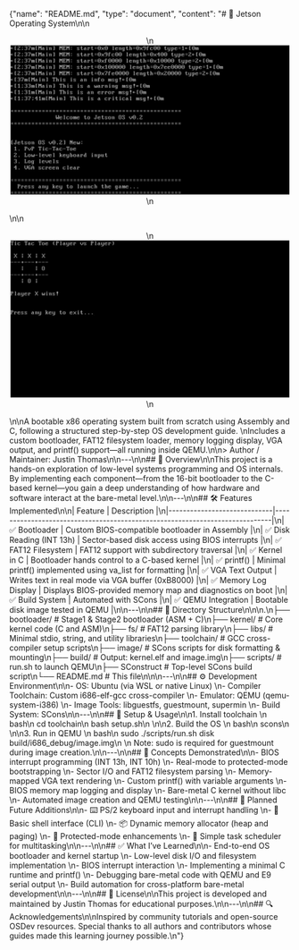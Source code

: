 {"name": "README.md", "type": "document", "content": "# 🧠 Jetson Operating System\n\n<p align="center">\n <img src="screenshot.png" alt="OS Boot Screen" width="500"/>\n</p>\n\n<p align="center">\n <img src="screenshot1.png" alt="Memory Map Log" width="500"/>\n</p>\n\nA bootable x86 operating system built from scratch using Assembly and C, following a structured step-by-step OS development guide. \nIncludes a custom bootloader, FAT12 filesystem loader, memory logging display, VGA output, and printf() support—all running inside QEMU.\n\n> Author / Maintainer: Justin Thomas\n\n---\n\n## 📌 Overview\n\nThis project is a hands-on exploration of low-level systems programming and OS internals. By implementing each component—from the 16-bit bootloader to the C-based kernel—you gain a deep understanding of how hardware and software interact at the bare-metal level.\n\n---\n\n## 🛠️ Features Implemented\n\n| Feature | Description |\n|-----------------------------|-----------------------------------------------------------------------------|\n| ✅ Bootloader | Custom BIOS-compatible bootloader in Assembly |\n| ✅ Disk Reading (INT 13h) | Sector-based disk access using BIOS interrupts |\n| ✅ FAT12 Filesystem | FAT12 support with subdirectory traversal |\n| ✅ Kernel in C | Bootloader hands control to a C-based kernel |\n| ✅ printf() | Minimal printf() implemented using va_list for formatting |\n| ✅ VGA Text Output | Writes text in real mode via VGA buffer (0xB8000) |\n| ✅ Memory Log Display | Displays BIOS-provided memory map and diagnostics on boot |\n| ✅ Build System | Automated with SCons |\n| ✅ QEMU Integration | Bootable disk image tested in QEMU |\n\n---\n\n## 📂 Directory Structure\n\n\n.\n├── bootloader/ # Stage1 & Stage2 bootloader (ASM + C)\n├── kernel/ # Core kernel code (C and ASM)\n├── fs/ # FAT12 parsing library\n├── libs/ # Minimal stdio, string, and utility libraries\n├── toolchain/ # GCC cross-compiler setup scripts\n├── image/ # SCons scripts for disk formatting & mounting\n├── build/ # Output: kernel.elf and image.img\n├── scripts/ # run.sh to launch QEMU\n├── SConstruct # Top-level SCons build script\n└── README.md # This file\n\n\n---\n\n## ⚙️ Development Environment\n\n- OS: Ubuntu (via WSL or native Linux) \n- Compiler Toolchain: Custom i686-elf-gcc cross-compiler \n- Emulator: QEMU (qemu-system-i386) \n- Image Tools: libguestfs, guestmount, supermin \n- Build System: SCons\n\n---\n\n## 🧪 Setup & Usage\n\n1. Install toolchain \n bash\n cd toolchain\n bash setup.sh\n \n\n2. Build the OS \n bash\n scons\n \n\n3. Run in QEMU \n bash\n sudo ./scripts/run.sh disk build/i686_debug/image.img\n \n Note: sudo is required for guestmount during image creation.\n\n---\n\n## 🧠 Concepts Demonstrated\n\n- BIOS interrupt programming (INT 13h, INT 10h) \n- Real-mode to protected-mode bootstrapping \n- Sector I/O and FAT12 filesystem parsing \n- Memory-mapped VGA text rendering \n- Custom printf() with variable arguments \n- BIOS memory map logging and display \n- Bare-metal C kernel without libc \n- Automated image creation and QEMU testing\n\n---\n\n## 🎯 Planned Future Additions\n\n- ⌨️ PS/2 keyboard input and interrupt handling \n- 🐚 Basic shell interface (CLI) \n- 📦 Dynamic memory allocator (heap and paging) \n- 🧱 Protected-mode enhancements \n- 🔁 Simple task scheduler for multitasking\n\n---\n\n## ✅ What I’ve Learned\n\n- End-to-end OS bootloader and kernel startup \n- Low-level disk I/O and filesystem implementation \n- BIOS interrupt interaction \n- Implementing a minimal C runtime and printf() \n- Debugging bare-metal code with QEMU and E9 serial output \n- Build automation for cross-platform bare-metal development\n\n---\n\n## 📝 License\n\nThis project is developed and maintained by Justin Thomas for educational purposes.\n\n---\n\n## 🔍 Acknowledgements\n\nInspired by community tutorials and open-source OSDev resources. Special thanks to all authors and contributors whose guides made this learning journey possible.\n"}